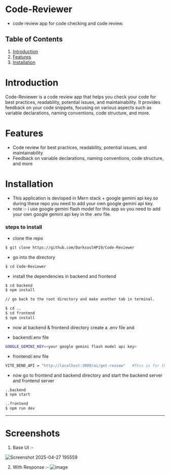  # Code-Reviewer

- code review app for  code checking and code review.

## Table of Contents
1. [Introduction](#introduction)
2. [Features](#features)
3. [Installation](#installation)


# Introduction
Code-Reviewer is a code review app that helps you check your code for best practices, readability, potential issues, and maintainability. It provides feedback on your code snippets, focusing on various aspects such as variable declarations, naming conventions, code structure, and more.

# Features
- Code review for best practices, readability, potential issues, and maintainability
- Feedback on variable declarations, naming conventions, code structure, and more


# Installation
- This application is devloped in  Mern stack + google gemini api key.so during these repo you need to add your own google gemini api key.
- note :- i use google gemini flash model for this app so you need to add your own google gemini api key in the .env file.

### steps to install
- clone the repo
```bash
$ git clone https://github.com/DarksoulHP19/Code-Reviewer 
```

- go into the directory
```bash
$ cd Code-Reviewer
```

- install the dependencies in backend and frontend

```bash
$ cd backend
$ npm install

// go back to the root directory and make another tab in terminal.

$ cd ..
$ cd frontend
$ npm install
```

- now at backend & frontend directory create a .env file and 

- backend/.env file
```bash
GOOGLE_GEMINI_KEY=<your google gemini flash model api key>
```

- frontend/.env file
```bash
VITE_BEND_API = "http://localhost:3000/ai/get-review"   #This is for the local server.

````

- now go to frontend and backend directory and  start the backend server and  frontend server

```bash
..backend
$ npm start

..frontend
$ npm run dev
```

-----------------------------
# Screenshots
1. Base UI :-

![Screenshot 2025-04-27 195559](https://github.com/user-attachments/assets/4f72f5a5-8b0d-44ce-b24d-cf93396fe988)

2. With Response :-
![image](https://github.com/user-attachments/assets/666d6a12-e74e-49d5-83c8-8b7209b9fc3d)




